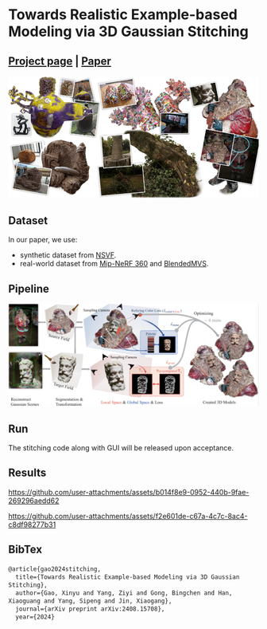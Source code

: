 # Towards Realistic Example-based Modeling via 3D Gaussian Stitching

## [Project page](https://ingra14m.github.io/gs_stitching_website) | [Paper](https://arxiv.org/abs/2408.15708)

![teaser](assets/teaser.png)

## Dataset

In our paper, we use:

- synthetic dataset from [NSVF](https://dl.fbaipublicfiles.com/nsvf/dataset/Synthetic_NSVF.zip).
- real-world dataset from [Mip-NeRF 360](https://jonbarron.info/mipnerf360/) and [BlendedMVS](https://github.com/YoYo000/BlendedMVS).



## Pipeline

![pipeline](assets/pipeline.png)



## Run

The stitching code along with GUI will be released upon acceptance.



## Results

https://github.com/user-attachments/assets/b014f8e9-0952-440b-9fae-269296aedd62

https://github.com/user-attachments/assets/f2e601de-c67a-4c7c-8ac4-c8df98277b31


## BibTex

```shell
@article{gao2024stitching,
  title={Towards Realistic Example-based Modeling via 3D Gaussian Stitching},
  author={Gao, Xinyu and Yang, Ziyi and Gong, Bingchen and Han, Xiaoguang and Yang, Sipeng and Jin, Xiaogang},
  journal={arXiv preprint arXiv:2408.15708},
  year={2024}
```
